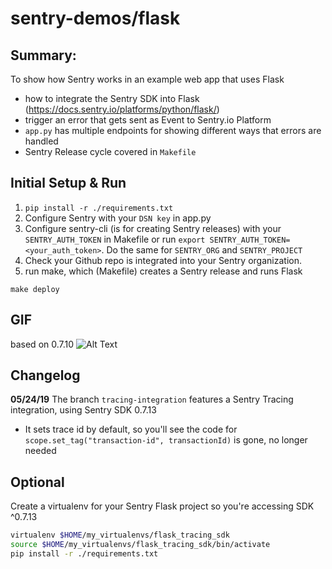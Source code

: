 # sentry-demos/flask

## Summary:
To show how Sentry works in an example web app that uses Flask
- how to integrate the Sentry SDK into Flask (https://docs.sentry.io/platforms/python/flask/)
- trigger an error that gets sent as Event to Sentry.io Platform
- `app.py` has multiple endpoints for showing different ways that errors are handled
- Sentry Release cycle covered in `Makefile`

## Initial Setup & Run
1. `pip install -r ./requirements.txt`
2. Configure Sentry with your `DSN key` in app.py
3. Configure sentry-cli (is for creating Sentry releases) with your `SENTRY_AUTH_TOKEN` in Makefile or run `export SENTRY_AUTH_TOKEN=<your_auth_token>`. Do the same for `SENTRY_ORG` and `SENTRY_PROJECT`
4. Check your Github repo is integrated into your Sentry organization.
5. run make, which (Makefile) creates a Sentry release and runs Flask
```
make deploy
```

## GIF
based on 0.7.10
![Alt Text](flask-demo.gif)

## Changelog
**05/24/19**
The branch `tracing-integration` features a Sentry Tracing integration, using Sentry SDK 0.7.13
- It sets trace id by default, so you'll see the code for `scope.set_tag("transaction-id", transactionId)` is gone, no longer needed

## Optional
Create a virtualenv for your Sentry Flask project so you're accessing SDK ^0.7.13
```bash
virtualenv $HOME/my_virtualenvs/flask_tracing_sdk
source $HOME/my_virtualenvs/flask_tracing_sdk/bin/activate
pip install -r ./requirements.txt
```
